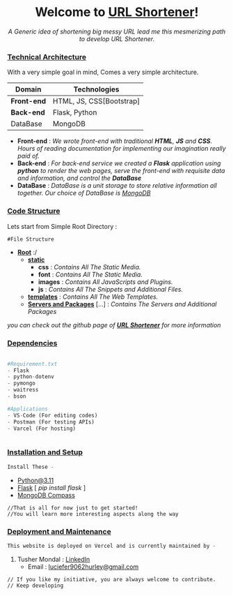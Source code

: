 ﻿

# <center>Welcome to [URL Shortener](https://www.ayeee.ga/)!</center>

<center><i>A Generic idea of shortening big messy URL lead me this mesmerizing path to develop URL Shortener.</i></center>

### <u>Technical  Architecture</u>
With a very simple goal in mind, Comes a very simple architecture.

Domain | Technologies
----------|----------
__Front-end__ | HTML, JS, CSS[Bootstrap]
__Back-end__ | Flask, Python
DataBase	|	MongoDB

- <b>Front-end</b> : <i>We wrote front-end with traditional __HTML__, __JS__ and __CSS__. Hours of reading documentation for implementing our imagination really paid of.</i>
- <b>Back-end</b> :<i> For back-end service we created a __Flask__ application using __python__ to render the web pages, serve the front-end with requisite data and information, and control the __DataBase__</i>
- <b>DataBase</b> : <i>DataBase is a unit storage to store relative information all together. Our choice of DataBase is [MongoDB](https://www.mongodb.com/)</i>

### <u>Code Structure</u>
Lets start from Simple Root Directory : 
```javascript
#File Structure
```
- <b><u>Root</u></b> :/
	- <u><b>static</b></u>
		- <b>css</b> : <i>Contains All The Static Media.</i>
		- <b>font</b> : <i>Contains All The Static Media.</i>
		- <b>images</b> : <i>Contains All JavaScripts and Plugins.</i>
		- <b>js</b> : <i>Contains All The Snippets and Additional Files.</i>
	- <u><b>templates</b></u> : <i>Contains All The Web Templates.</i>
	- <u><b>Servers and Packages</b></u> [...] : <i>Contains The Servers and Additional Packages</i>

<i>you can check out the github page of [__URL Shortener__](https://github.com/Hurley2017/URL_Short) for more information</i>


### <u>Dependencies</u>
```python
```
```python
#Requirement.txt
- Flask
- python-dotenv
- pymongo
- waitress
- bson
```
```python
#Applications
- VS-Code (For editing codes)
- Postman (For testing APIs)
- Varcel (For hosting)
```
```python
```

### <u>Installation and Setup</u>


```javascript
Install These - 
```
- [Python@3.11](https://www.python.org/downloads/)
- [Flask](https://flask.palletsprojects.com/en/2.2.x/)  [ <i>pip install flask</i> ]
- [MongoDB Compass](https://www.mongodb.com/products/compass)
```
//That is all for now just to get started! 
//You will learn more interesting aspects along the way
```
### <u>Deployment and Maintenance</u>
```javascript
This website is deployed on Vercel and is currently maintained by - 
```
1) Tusher Mondal : [LinkedIn](https://www.linkedin.com/in/tusher-mondal/)
	- Email : luciefer9062hurley@gmail.com
```
// If you like my initiative, you are always welcome to contribute.
// Keep developing 
```
#




